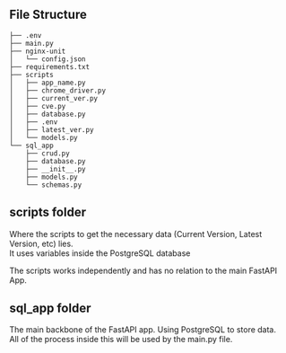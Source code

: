 ## File Structure
```
├── .env  
├── main.py  
├── nginx-unit  
│   └── config.json  
├── requirements.txt  
├── scripts  
│   ├── app_name.py  
│   ├── chrome_driver.py  
│   ├── current_ver.py  
│   ├── cve.py  
│   ├── database.py  
│   ├── .env  
│   ├── latest_ver.py  
│   └── models.py  
└── sql_app  
    ├── crud.py  
    ├── database.py  
    ├── __init__.py  
    ├── models.py  
    └── schemas.py  
```
## scripts folder  
Where the scripts to get the necessary data (Current Version, Latest Version, etc) lies.  
It uses variables inside the PostgreSQL database  
  
The scripts works independently and has no relation to the main FastAPI App.

## sql_app folder
The main backbone of the FastAPI app. Using PostgreSQL to store data.  
All of the process inside this will be used by the main.py file.  